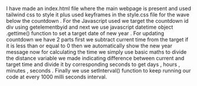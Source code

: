 I have made an index.html file where the main webpage is present and used tailwind css to style it plus used keyframes in the style.css file for the wave below the countdown .
For the Javascript used we target the countdown id div using getelementbyid and next we use javascript datetime object .gettime() function to set a target date of new year .
For updating countdown we have 2 parts first we subtract current time from the target if it is less than or equal to 0 then we automatically show the new year message now for calculating the time we simply use basic maths to divide the distance variable we made indicating difference between current and target time and divide it by corresponding seconds to get days , hours , minutes , seconds . Finally we use setInterval() function to keep running our code at every 1000 milli seconds interval.
